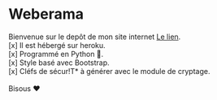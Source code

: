 # Weberama
Bienvenue sur le depôt de mon site internet [Le lien](weberama.herokuapp.com).<br />
[x]  Il est hébergé sur heroku.<br />
[x]  Programmé en Python :snake:.<br />
[x]  Style basé avec Bootstrap.<br />
[x]  Cléfs de sécur!T* à générer avec le module de cryptage.<br />
<br />
Bisous :heart:
